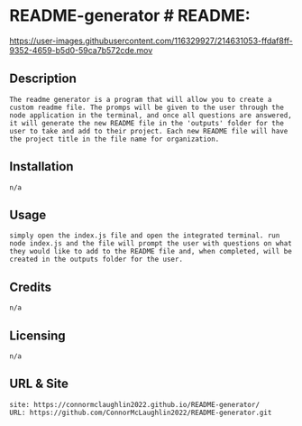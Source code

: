 # README-generator # README:
    
  

https://user-images.githubusercontent.com/116329927/214631053-ffdaf8ff-9352-4659-b5d0-59ca7b572cde.mov


    
    
## Description
    The readme generator is a program that will allow you to create a custom readme file. The promps will be given to the user through the node application in the terminal, and once all questions are answered, it will generate the new README file in the 'outputs' folder for the user to take and add to their project. Each new README file will have the project title in the file name for organization.


## Installation
    n/a

## Usage
    simply open the index.js file and open the integrated terminal. run node index.js and the file will prompt the user with questions on what they would like to add to the README file and, when completed, will be created in the outputs folder for the user.

## Credits
    n/a

 ## Licensing
    n/a
        
 ## URL & Site
    site: https://connormclaughlin2022.github.io/README-generator/
    URL: https://github.com/ConnorMcLaughlin2022/README-generator.git
   
